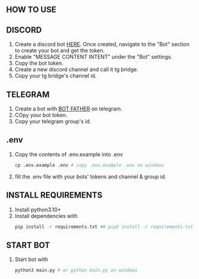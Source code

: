 ## HOW TO USE
## DISCORD
1. Create a discord bot [HERE](https://discord.com/developers/applications). Once created, navigate to the "Bot" section to create your bot and get the token.
2. Enable "MESSAGE CONTENT INTENT" under the "Bot" settings.
3. Copy the bot token.
4. Create a new discord channel and call it tg bridge.
5. Copy your tg bridge's channel id.

## TELEGRAM
1. Create a bot with [BOT FATHER](https://t.me/BotFather) on telegram.
2. COpy your bot token.
3. Copy your telegram group's id.

## .env
1. Copy the contents of .env.example into .env 
   ```bash
   cp .env.example .env # copy .env.example .env on windows
   ```
2. fill the .env file with your bots' tokens and channel & group id. 

## INSTALL REQUIREMENTS
1. Install python3.10+ 
2. Install dependencies with 
   ```bash
   pip install -r requirements.txt ## pip3 install -r requirements.txt on windows
   ```

## START BOT
1. Start bot with 
   ```bash
   python3 main.py # or python main.py on windows
   ```